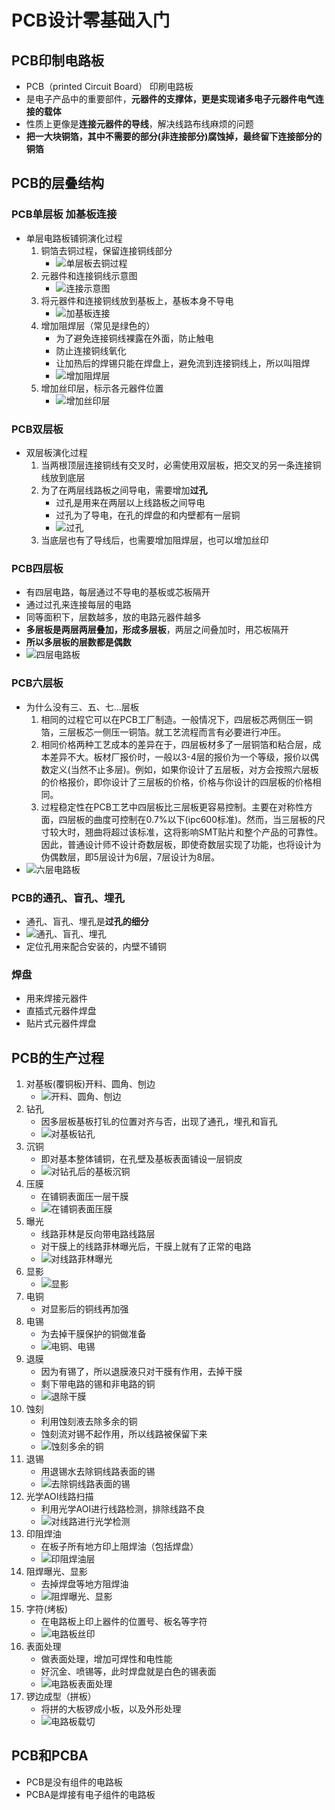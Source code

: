 # PCB设计零基础入门

## PCB印制电路板

+ PCB（printed Circuit Board） 印刷电路板  
+ 是电子产品中的重要部件，**元器件的支撑体，更是实现诸多电子元器件电气连接的载体**  
+ 性质上更像是**连接元器件的导线**，解决线路布线麻烦的问题  
+ **把一大块铜箔，其中不需要的部分(非连接部分)腐蚀掉，最终留下连接部分的铜箔**  

## PCB的层叠结构  

### PCB单层板  加基板连接

+ 单层电路板铺铜演化过程
  1. 铜箔去铜过程，保留连接铜线部分
     + ![单层板去铜过程](./img2/单层板去铜过程.png)  
  2. 元器件和连接铜线示意图
     + ![连接示意图](./img2/连接示意图.png)  
  3. 将元器件和连接铜线放到基板上，基板本身不导电
     + ![加基板连接](./img2/加基板连接.png)  
  4. 增加阻焊层（常见是绿色的）
     + 为了避免连接铜线裸露在外面，防止触电  
     + 防止连接铜线氧化  
     + 让加热后的焊锡只能在焊盘上，避免流到连接铜线上，所以叫阻焊  
     + ![增加阻焊层](./img2/增加阻焊层.png)
  5. 增加丝印层，标示各元器件位置  
     + ![增加丝印层](./img2/增加丝印层.png)   

### PCB双层板

+ 双层板演化过程
  1. 当两根顶层连接铜线有交叉时，必需使用双层板，把交叉的另一条连接铜线放到底层  
  2. 为了在两层线路板之间导电，需要增加**过孔**
     + 过孔是用来在两层以上线路板之间导电
     + 过孔为了导电，在孔的焊盘的和内壁都有一层铜  
     + ![过孔](./img2/过孔.png)
  3. 当底层也有了导线后，也需要增加阻焊层，也可以增加丝印 

### PCB四层板

+ 有四层电路，每层通过不导电的基板或芯板隔开
+ 通过过孔来连接每层的电路
+ 同等面积下，层数越多，放的电路元器件越多
+ **多层板是两层两层叠加，形成多层板**，两层之间叠加时，用芯板隔开
+ **所以多层板的层数都是偶数**
+ ![四层电路板](./img2/四层电路板.png)

### PCB六层板

+ 为什么没有三、五、七...层板
  1. 相同的过程它可以在PCB工厂制造。一般情况下，四层板芯两侧压一铜箔，三层板芯一侧压一铜箔。就工艺流程而言有必要进行冲压。
  2. 相同价格两种工艺成本的差异在于，四层板材多了一层铜箔和粘合层，成本差异不大。板材厂报价时，一般以3-4层的报价为一个等级，报价以偶数定义(当然不止多层)。例如，如果你设计了五层板，对方会按照六层板的价格报价，即你设计了三层板的价格，价格与你设计的四层板的价格相同。
  3. 过程稳定性在PCB工艺中四层板比三层板更容易控制。主要在对称性方面，四层板的曲度可控制在0.7%以下(ipc600标准)。然而，当三层板的尺寸较大时，翘曲将超过该标准，这将影响SMT贴片和整个产品的可靠性。因此，普通设计师不设计奇数层板，即使奇数层实现了功能，也将设计为伪偶数层，即5层设计为6层，7层设计为8层。
+ ![六层电路板](./img2/六层电路板.png)  

### PCB的通孔、盲孔、埋孔

+ 通孔、盲孔、埋孔是**过孔的细分**  
+ ![通孔、盲孔、埋孔](./img2/通孔、盲孔、埋孔.png)  
+ 定位孔用来配合安装的，内壁不铺铜

### 焊盘

+ 用来焊接元器件
+ 直插式元器件焊盘
+ 贴片式元器件焊盘

## PCB的生产过程

1. 对基板(覆铜板)开料、圆角、刨边
   + ![开料、圆角、刨边](./img2/开料、圆角、刨边.png)
2. 钻孔
   + 因多层板基板打钆的位置对齐与否，出现了通孔，埋孔和盲孔
   + ![对基板钻孔](./img2/对基板钻孔.png)
3. 沉铜
   + 即对基本整体铺铜，在孔壁及基板表面铺设一层铜皮
   + ![对钻孔后的基板沉铜](./img2/对钻孔后的基板沉铜.png)
4. 压膜
   + 在铺铜表面压一层干膜
   + ![在铺铜表面压膜](./img2/在铺铜表面压膜.png)
5. 曝光
   + 线路菲林是反向带电路线路层
   + 对干膜上的线路菲林曝光后，干膜上就有了正常的电路
   + ![对线路菲林曝光](./img2/对线路菲林曝光.png)
6. 显影
   + ![显影](./img2/显影.png)
7. 电铜
   + 对显影后的铜线再加强
8. 电锡
   + 为去掉干膜保护的铜做准备
   + ![电铜、电锡](./img2/电铜、电锡.png)
9. 退膜
   + 因为有锡了，所以退膜液只对干膜有作用，去掉干膜
   + 剩下带电路的锡和非电路的铜
   + ![退除干膜](./img2/退除干膜.png)
10. 蚀刻
    + 利用蚀刻液去除多余的铜  
    + 蚀刻流对锡不起作用，所以线路被保留下来  
    + ![蚀刻多余的铜](./img2/蚀刻多余的铜.png)  
11. 退锡
    + 用退锡水去除铜线路表面的锡
    + ![去除铜线路表面的锡](./img2/去除铜线路表面的锡.png)
12. 光学AOI线路扫描
    + 利用光学AOI进行线路检测，排除线路不良
    + ![对线路进行光学检测](./img2/对线路进行光学检测.png)
13. 印阻焊油
    + 在板子所有地方印上阻焊油（包括焊盘）
    + ![印阻焊油层](./img2/印阻焊油层.png)
14. 阻焊曝光、显影
    + 去掉焊盘等地方阻焊油
    + ![阻焊曝光、显影](./img2/阻焊曝光、显影.png)
15. 字符(烤板)
    + 在电路板上印上器件的位置号、板名等字符
    + ![电路板丝印](./img2/电路板丝印.png)
16. 表面处理
    + 做表面处理，增加可焊性和电性能
    + 好沉金、喷锡等，此时焊盘就是白色的锡表面
    + ![电路板表面处理](./img2/电路板表面处理.png)
17. 锣边成型（拼板）
    + 将拼的大板锣成小板，以及外形处理
    + ![电路板载切](./img2/电路板载切.png)

## PCB和PCBA

+ PCB是没有组件的电路板
+ PCBA是焊接有电子组件的电路板



